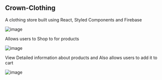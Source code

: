 ## Crown-Clothing

A clothing store built using React, Styled Components and Firebase

![image](https://github.com/trsohankumar/Crown-Clothing/assets/63629207/68946a4b-e90e-4141-9323-3e1d5052ed65)

Allows users to Shop to for products

![image](https://github.com/trsohankumar/Crown-Clothing/assets/63629207/5ca6fe45-b9dc-4010-8b54-7634856d2cf2)

View Detailed information about products and Also allows users to add it to cart

![image](https://github.com/trsohankumar/Crown-Clothing/assets/63629207/6e3f03c0-5a96-4af4-a706-fb1e5319dbcc)
